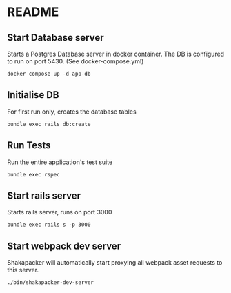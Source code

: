 # README

## Start Database server

Starts a Postgres Database server in docker container. The DB is configured to run on port 5430. (See docker-compose.yml)
```
docker compose up -d app-db
```

## Initialise DB

For first run only, creates the database tables
```
bundle exec rails db:create
```

## Run Tests

Run the entire application's test suite
```
bundle exec rspec
```

## Start rails server

Starts rails server, runs on port 3000
```
bundle exec rails s -p 3000
```

## Start webpack dev server

Shakapacker will automatically start proxying all webpack asset requests to this server.

```
./bin/shakapacker-dev-server
```